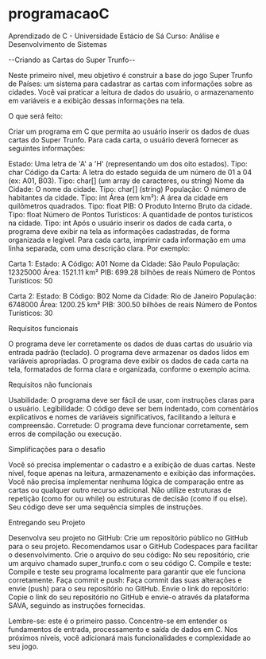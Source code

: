 # programacaoC

Aprendizado de C - Universidade Estácio de Sá Curso: Análise e Desenvolvimento de Sistemas

--Criando as Cartas do Super Trunfo--

Neste primeiro nível, meu objetivo é construir a base do jogo Super Trunfo de Países: um sistema para cadastrar as cartas com informações sobre as cidades. Você vai praticar a leitura de dados do usuário, o armazenamento em variáveis e a exibição dessas informações na tela.

O que será feito:

Criar um programa em C que permita ao usuário inserir os dados de duas cartas do Super Trunfo. Para cada carta, o usuário deverá fornecer as seguintes informações:

Estado: Uma letra de 'A' a 'H' (representando um dos oito estados). Tipo: char
Código da Carta: A letra do estado seguida de um número de 01 a 04 (ex: A01, B03). Tipo: char[] (um array de caracteres, ou string)
Nome da Cidade: O nome da cidade. Tipo: char[] (string)
População: O número de habitantes da cidade. Tipo: int
Área (em km²): A área da cidade em quilômetros quadrados. Tipo: float
PIB: O Produto Interno Bruto da cidade. Tipo: float
Número de Pontos Turísticos: A quantidade de pontos turísticos na cidade. Tipo: int
Após o usuário inserir os dados de cada carta, o programa deve exibir na tela as informações cadastradas, de forma organizada e legível. Para cada carta, imprimir cada informação em uma linha separada, com uma descrição clara. Por exemplo:

Carta 1: Estado: A Código: A01 Nome da Cidade: São Paulo População: 12325000 Área: 1521.11 km² PIB: 699.28 bilhões de reais Número de Pontos Turísticos: 50

Carta 2: Estado: B Código: B02 Nome da Cidade: Rio de Janeiro População: 6748000 Área: 1200.25 km² PIB: 300.50 bilhões de reais Número de Pontos Turísticos: 30

Requisitos funcionais

O programa deve ler corretamente os dados de duas cartas do usuário via entrada padrão (teclado). O programa deve armazenar os dados lidos em variáveis apropriadas. O programa deve exibir os dados de cada carta na tela, formatados de forma clara e organizada, conforme o exemplo acima.

Requisitos não funcionais

Usabilidade: O programa deve ser fácil de usar, com instruções claras para o usuário. Legibilidade: O código deve ser bem indentado, com comentários explicativos e nomes de variáveis significativos, facilitando a leitura e compreensão. Corretude: O programa deve funcionar corretamente, sem erros de compilação ou execução.

Simplificações para o desafio

Você só precisa implementar o cadastro e a exibição de duas cartas. Neste nível, foque apenas na leitura, armazenamento e exibição das informações. Você não precisa implementar nenhuma lógica de comparação entre as cartas ou qualquer outro recurso adicional. Não utilize estruturas de repetição (como for ou while) ou estruturas de decisão (como if ou else). Seu código deve ser uma sequência simples de instruções.

Entregando seu Projeto

Desenvolva seu projeto no GitHub: Crie um repositório público no GitHub para o seu projeto. Recomendamos usar o GitHub Codespaces para facilitar o desenvolvimento. Crie o arquivo do seu código: No seu repositório, crie um arquivo chamado super_trunfo.c com o seu código C. Compile e teste: Compile e teste seu programa localmente para garantir que ele funciona corretamente. Faça commit e push: Faça commit das suas alterações e envie (push) para o seu repositório no GitHub. Envie o link do repositório: Copie o link do seu repositório no GitHub e envie-o através da plataforma SAVA, seguindo as instruções fornecidas.

Lembre-se: este é o primeiro passo. Concentre-se em entender os fundamentos de entrada, processamento e saída de dados em C. Nos próximos níveis, você adicionará mais funcionalidades e complexidade ao seu jogo.

